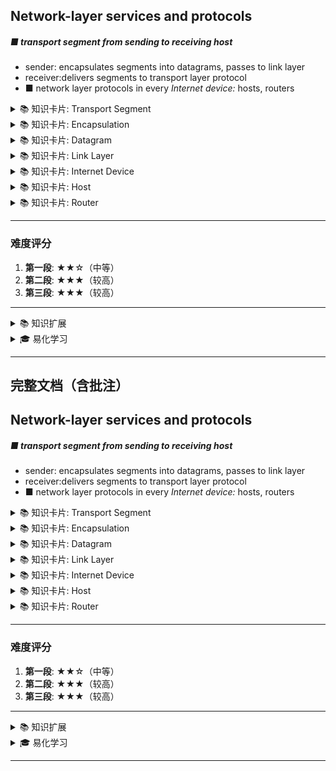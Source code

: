 ## Network-layer services and protocols

##### ■ transport segment from sending to receiving host

*  sender: encapsulates segments into datagrams, passes to link layer
*  receiver:delivers segments to transport layer protocol
* ■ network layer protocols in every  *Internet device:*  hosts, routers

<details>
<summary>📚 知识卡片: Transport Segment</summary>

**解释**: 传输层数据段，是传输层协议（如TCP/UDP）处理的数据单元。

**示例**: 在HTTP请求中，传输层数据段包含应用层数据和端口信息。

**有趣事实**: 传输层数据段的封装和解封装是网络通信的核心过程之一。
</details>

<details>
<summary>📚 知识卡片: Encapsulation</summary>

**解释**: 封装是指将数据包装在协议头部的过程，以便在网络中传输。

**示例**: 传输层数据段被封装在IP数据报中，然后通过链路层传输。

**有趣事实**: 封装是网络分层模型的基础，每一层都添加自己的头部信息。
</details>

<details>
<summary>📚 知识卡片: Datagram</summary>

**解释**: 数据报是网络层的基本传输单位，包含网络层头部和上层数据。

**示例**: IP数据报是网络层传输的基本单元，包含目的地址和源地址。

**有趣事实**: 数据报是无连接的，每个数据报独立路由，可能经过不同路径。
</details>

<details>
<summary>📚 知识卡片: Link Layer</summary>

**解释**: 链路层负责物理网络中的数据帧传输，处理硬件地址和错误检测。

**示例**: 以太网帧是链路层的数据单元，包含MAC地址和数据。

**有趣事实**: 链路层协议因物理介质不同而异，如以太网、Wi-Fi等。
</details>

<details>
<summary>📚 知识卡片: Internet Device</summary>

**解释**: 互联网设备包括主机和路由器，它们都运行网络层协议。

**示例**: 个人电脑、服务器和路由器都是互联网设备。

**有趣事实**: 所有互联网设备都必须遵守网络层协议才能互相通信。
</details>

<details>
<summary>📚 知识卡片: Host</summary>

**解释**: 主机是网络中的终端设备，如电脑、手机等，能够发送和接收数据。

**示例**: 你的电脑就是一个主机，可以访问互联网。

**有趣事实**: 主机通常同时运行多个协议栈，如TCP/IP协议栈。
</details>

<details>
<summary>📚 知识卡片: Router</summary>

**解释**: 路由器是网络层设备，负责在不同网络之间转发数据包。

**示例**: 家庭路由器连接互联网和家庭网络，转发数据包。

**有趣事实**: 路由器使用路由表来决定数据包的最佳路径。
</details>

---

### 难度评分
1. **第一段**: ★★☆（中等）
2. **第二段**: ★★★（较高）
3. **第三段**: ★★★（较高）

---

<details>
<summary>📚 知识扩展</summary>

网络层协议（如IP）是互联网的核心，负责数据包的寻址和路由。所有互联网设备（主机和路由器）都必须实现网络层协议。路由器通过检查IP数据报的头部字段（如目的地址）来决定如何转发数据包，这是实现全球互联的关键机制。
</details>

<details>
<summary>🎓 易化学习</summary>

想象一下，网络层就像快递系统：  
- **数据报** = 包裹  
- **路由器** = 快递公司的分拣中心  
- **IP地址** = 收件人地址  
路由器检查包裹上的地址，决定把它送到哪个分拣中心（下一台路由器），直到最终送到收件人手里。
</details>

---

## 完整文档（含批注）

## Network-layer services and protocols

##### ■ transport segment from sending to receiving host

*  sender: encapsulates segments into datagrams, passes to link layer
*  receiver:delivers segments to transport layer protocol
* ■ network layer protocols in every  *Internet device:*  hosts, routers

<details>
<summary>📚 知识卡片: Transport Segment</summary>

**解释**: 传输层数据段，是传输层协议（如TCP/UDP）处理的数据单元。

**示例**: 在HTTP请求中，传输层数据段包含应用层数据和端口信息。

**有趣事实**: 传输层数据段的封装和解封装是网络通信的核心过程之一。
</details>

<details>
<summary>📚 知识卡片: Encapsulation</summary>

**解释**: 封装是指将数据包装在协议头部的过程，以便在网络中传输。

**示例**: 传输层数据段被封装在IP数据报中，然后通过链路层传输。

**有趣事实**: 封装是网络分层模型的基础，每一层都添加自己的头部信息。
</details>

<details>
<summary>📚 知识卡片: Datagram</summary>

**解释**: 数据报是网络层的基本传输单位，包含网络层头部和上层数据。

**示例**: IP数据报是网络层传输的基本单元，包含目的地址和源地址。

**有趣事实**: 数据报是无连接的，每个数据报独立路由，可能经过不同路径。
</details>

<details>
<summary>📚 知识卡片: Link Layer</summary>

**解释**: 链路层负责物理网络中的数据帧传输，处理硬件地址和错误检测。

**示例**: 以太网帧是链路层的数据单元，包含MAC地址和数据。

**有趣事实**: 链路层协议因物理介质不同而异，如以太网、Wi-Fi等。
</details>

<details>
<summary>📚 知识卡片: Internet Device</summary>

**解释**: 互联网设备包括主机和路由器，它们都运行网络层协议。

**示例**: 个人电脑、服务器和路由器都是互联网设备。

**有趣事实**: 所有互联网设备都必须遵守网络层协议才能互相通信。
</details>

<details>
<summary>📚 知识卡片: Host</summary>

**解释**: 主机是网络中的终端设备，如电脑、手机等，能够发送和接收数据。

**示例**: 你的电脑就是一个主机，可以访问互联网。

**有趣事实**: 主机通常同时运行多个协议栈，如TCP/IP协议栈。
</details>

<details>
<summary>📚 知识卡片: Router</summary>

**解释**: 路由器是网络层设备，负责在不同网络之间转发数据包。

**示例**: 家庭路由器连接互联网和家庭网络，转发数据包。

**有趣事实**: 路由器使用路由表来决定数据包的最佳路径。
</details>

---

### 难度评分
1. **第一段**: ★★☆（中等）
2. **第二段**: ★★★（较高）
3. **第三段**: ★★★（较高）

---

<details>
<summary>📚 知识扩展</summary>

网络层协议（如IP）是互联网的核心，负责数据包的寻址和路由。所有互联网设备（主机和路由器）都必须实现网络层协议。路由器通过检查IP数据报的头部字段（如目的地址）来决定如何转发数据包，这是实现全球互联的关键机制。
</details>

<details>
<summary>🎓 易化学习</summary>

想象一下，网络层就像快递系统：  
- **数据报** = 包裹  
- **路由器** = 快递公司的分拣中心  
- **IP地址** = 收件人地址  
路由器检查包裹上的地址，决定把它送到哪个分拣中心（下一台路由器），直到最终送到收件人手里。
</details>

---